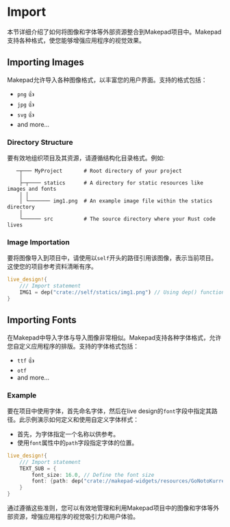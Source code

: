 # Import

本节详细介绍了如何将图像和字体等外部资源整合到Makepad项目中。Makepad支持各种格式，使您能够增强应用程序的视觉效果。

## Importing Images

Makepad允许导入各种图像格式，以丰富您的用户界面。支持的格式包括：

- `png` 👍
- `jpg` 👍
- `svg` 👍
- and more...

### Directory Structure

要有效地组织项目及其资源，请遵循结构化目录格式。例如:

```                 
   ─┬─── MyProject       # Root directory of your project
    │                    
    ├─┬──── statics      # A directory for static resources like images and fonts
    │ │                  
    │ └─────── img1.png  # An example image file within the statics directory
    │                    
    └────── src          # The source directory where your Rust code lives
```

### Image Importation

要将图像导入到项目中，请使用以`self`开头的路径引用该图像，表示当前项目。这使您的项目参考资料清晰有序。

```rust
live_design!{
    /// Import statement
    IMG1 = dep("crate://self/statics/img1.png") // Using dep() function to import an image from the statics directory
}
```

## Importing Fonts

在Makepad中导入字体与导入图像非常相似。Makepad支持各种字体格式，允许您自定义应用程序的排版。支持的字体格式包括：

- `ttf` 👍
- `otf`
- and more...

### Example

要在项目中使用字体，首先命名字体，然后在live design的`font`字段中指定其路径。此示例演示如何定义和使用自定义字体样式：

- 首先，为字体指定一个名称以供参考。
- 使用`font`属性中的`path`字段指定字体的位置。

```rust
live_design!{
    /// Import statement
    TEXT_SUB = {
        font_size: 16.0, // Define the font size
        font: {path: dep("crate://makepad-widgets/resources/GoNotoKurrent-Regular.ttf")} // Specify the font's path
    }
}
```

通过遵循这些准则，您可以有效地管理和利用Makepad项目中的图像和字体等外部资源，增强应用程序的视觉吸引力和用户体验。